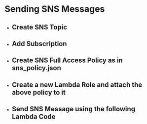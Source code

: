 # Sending SNS Messages

- ## Create SNS Topic

- ## Add Subscription

- ## Create SNS Full Access Policy as in sns_policy.json

- ## Create a new Lambda Role and attach the above policy to it

- ## Send SNS Message using the following Lambda Code
